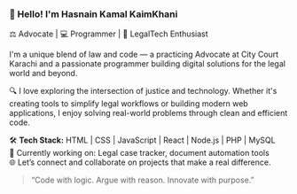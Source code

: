 ### 👋 Hello! I'm Hasnain Kamal KaimKhani

⚖️ Advocate | 💻 Programmer | 🚀 LegalTech Enthusiast

I'm a unique blend of law and code — a practicing Advocate at City Court Karachi and a passionate programmer building digital solutions for the legal world and beyond.

🔍 I love exploring the intersection of justice and technology. Whether it's creating tools to simplify legal workflows or building modern web applications, I enjoy solving real-world problems through clean and efficient code.

🛠️ **Tech Stack:** HTML | CSS | JavaScript | React | Node.js | PHP | MySQL  
📂 Currently working on: Legal case tracker, document automation tools  
🌐 Let’s connect and collaborate on projects that make a real difference.

> “Code with logic. Argue with reason. Innovate with purpose.”  
